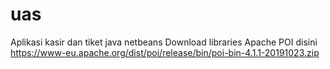 # uas
Aplikasi kasir dan tiket java netbeans
Download libraries Apache POI disini https://www-eu.apache.org/dist/poi/release/bin/poi-bin-4.1.1-20191023.zip
